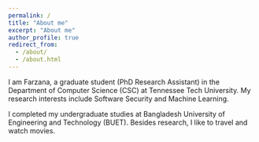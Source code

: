 ```yaml
---
permalink: /
title: "About me"
excerpt: "About me"
author_profile: true
redirect_from: 
  - /about/
  - /about.html
---
```


I am Farzana, a graduate student (PhD Research Assistant) in the Department of Computer Science (CSC) at Tennessee Tech University. My research interests include Software Security and Machine Learning. 

I completed my undergraduate studies at Bangladesh University of Engineering and Technology (BUET). Besides research, I like to travel and watch movies.
